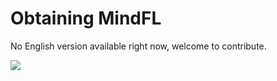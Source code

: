 # Obtaining MindFL

No English version available right now, welcome to contribute.

<a href="https://gitee.com/mindspore/docs/blob/r1.3/docs/mindfl/docs/source_en/fl_install.md" target="_blank"><img src="https://gitee.com/mindspore/docs/raw/r1.3/resource/_static/logo_source.png"></a>

